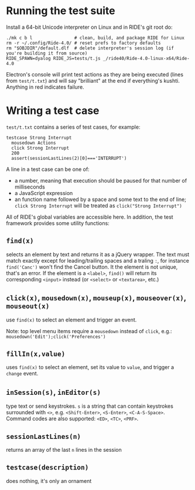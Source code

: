 # Running the test suite

Install a 64-bit Unicode interpreter on Linux and in RIDE's git root do:

    ./mk c b l                # clean, build, and package RIDE for Linux
    rm -r ~/.config/Ride-4.0/ # reset prefs to factory defaults
    rm "$OBJDIR"/default.dlf  # delete interpreter's session log (if you're building it from source)
    RIDE_SPAWN=dyalog RIDE_JS=tests/t.js _/ride40/Ride-4.0-linux-x64/Ride-4.0

Electron's console will print test actions as they are being executed (lines from `test/t.txt`)
and will say "brilliant" at the end if everything's kushti.  Anything in red indicates failure.

# Writing a test case
`test/t.txt` contains a series of test cases, for example:

    testcase Strong Interrupt
      mousedown Actions
      click Strong Interrupt
      200
      assert(sessionLastLines(2)[0]==='INTERRUPT')

A line in a test case can be one of:
* a number, meaning that execution should be paused for that number of milliseconds
* a JavaScript expression
* an function name followed by a space and some text to the end of line; `click Strong Interrupt` will be treated as `click("Strong Interrupt")`

All of RIDE's global variables are accessible here.  In addition, the test framework provides some utility functions:

## `find(x)`
selects an element by text and returns it as a jQuery wrapper.  The text must match exactly except for leading/trailing spaces and a traling `:`, for instance `find('Canc')` won't find the Cancel button.  It the element is not unique, that's an error.  If the element is a `<label>`, `find()` will return its corresponding `<input>` instead (or `<select>` or `<textarea>`, etc.)

## `click(x)`, `mousedown(x)`, `mouseup(x)`, `mouseover(x)`, `mouseout(x)`
use `find(x)` to select an element and trigger an event.

Note: top level menu items require a `mousedown` instead of `click`, e.g.: `mousedown('Edit');click('Preferences')`

## `fillIn(x,value)`
uses `find(x)` to select an element, set its value to `value`, and trigger a `change` event.

## `inSession(s)`, `inEditor(s)`
type text or send keystrokes.  `s` is a string that can contain keystrokes surrounded with `<>`, e.g. `<Shift-Enter>`, `<S-Enter>`, `<C-A-S-Space>`.  Command codes are also supported: `<ED>`, `<TC>`, `<PRF>`.

## `sessionLastLines(n)`
returns an array of the last `n` lines in the session

## `testcase(description)`
does nothing, it's only an ornament
